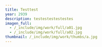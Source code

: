 ```yaml
---
title: Testtest
year: 2939
description: testestestestestes
imagen_full:
  - /_include/img/work/full/a01.jpg
  - /_include/img/work/full/a02.jpg
thumbnail: /_include/img/work/thumbs/a.jpg
---
```

